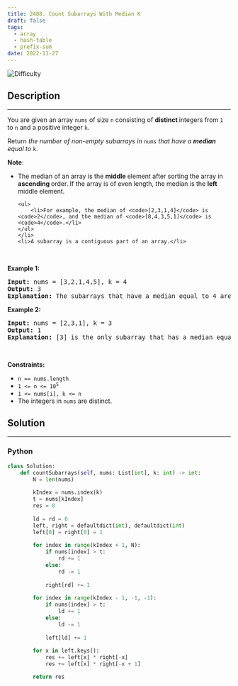 ```yaml
---
title: 2488. Count Subarrays With Median K
draft: false
tags: 
  - array
  - hash-table
  - prefix-sum
date: 2022-11-27
---
```


![Difficulty](https://img.shields.io/badge/Difficulty-Hard-blue.svg)

## Description

---
<p>You are given an array <code>nums</code> of size <code>n</code> consisting of <strong>distinct </strong>integers from <code>1</code> to <code>n</code> and a positive integer <code>k</code>.</p>

<p>Return <em>the number of non-empty subarrays in </em><code>nums</code><em> that have a <strong>median</strong> equal to </em><code>k</code>.</p>

<p><strong>Note</strong>:</p>

<ul>
	<li>The median of an array is the <strong>middle </strong>element after sorting the array in <strong>ascending </strong>order. If the array is of even length, the median is the <strong>left </strong>middle element.

	<ul>
		<li>For example, the median of <code>[2,3,1,4]</code> is <code>2</code>, and the median of <code>[8,4,3,5,1]</code> is <code>4</code>.</li>
	</ul>
	</li>
	<li>A subarray is a contiguous part of an array.</li>
</ul>

<p>&nbsp;</p>
<p><strong class="example">Example 1:</strong></p>

<pre>
<strong>Input:</strong> nums = [3,2,1,4,5], k = 4
<strong>Output:</strong> 3
<strong>Explanation:</strong> The subarrays that have a median equal to 4 are: [4], [4,5] and [1,4,5].
</pre>

<p><strong class="example">Example 2:</strong></p>

<pre>
<strong>Input:</strong> nums = [2,3,1], k = 3
<strong>Output:</strong> 1
<strong>Explanation:</strong> [3] is the only subarray that has a median equal to 3.
</pre>

<p>&nbsp;</p>
<p><strong>Constraints:</strong></p>

<ul>
	<li><code>n == nums.length</code></li>
	<li><code>1 &lt;= n &lt;= 10<sup>5</sup></code></li>
	<li><code>1 &lt;= nums[i], k &lt;= n</code></li>
	<li>The integers in <code>nums</code> are distinct.</li>
</ul>


## Solution

---
### Python
``` py title='count-subarrays-with-median-k'
class Solution:
    def countSubarrays(self, nums: List[int], k: int) -> int:
        N = len(nums)
        
        kIndex = nums.index(k)
        t = nums[kIndex]
        res = 0
        
        ld = rd = 0
        left, right = defaultdict(int), defaultdict(int)
        left[0] = right[0] = 1
        
        for index in range(kIndex + 1, N):
            if nums[index] > t:
                rd += 1
            else:
                rd -= 1
            
            right[rd] += 1
        
        for index in range(kIndex - 1, -1, -1):
            if nums[index] > t:
                ld += 1
            else:
                ld -= 1
            
            left[ld] += 1
        
        for x in left.keys():
            res += left[x] * right[-x]
            res += left[x] * right[-x + 1]

        return res
                
            

```

